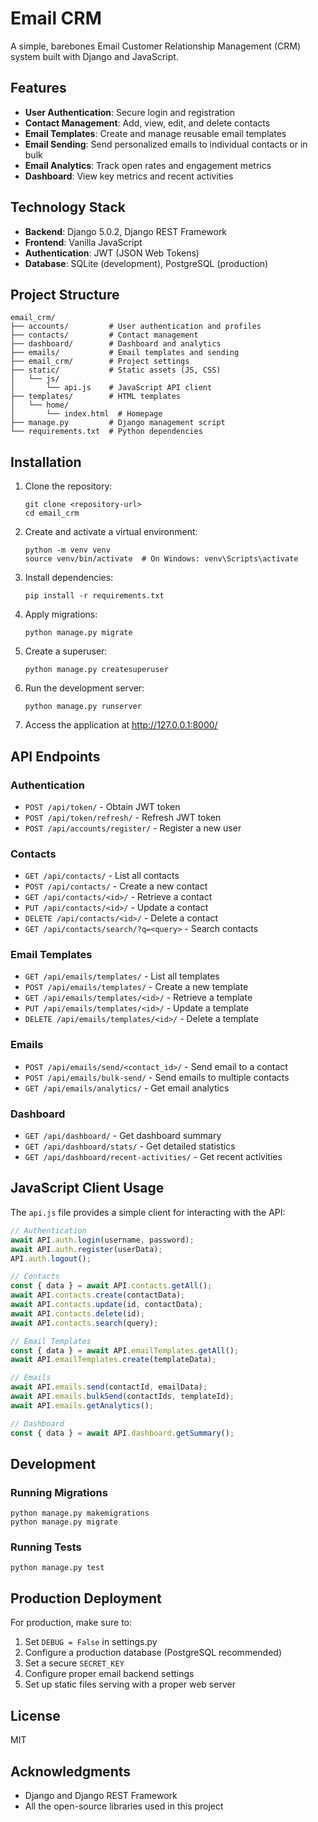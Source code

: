 # Email CRM

A simple, barebones Email Customer Relationship Management (CRM) system built with Django and JavaScript.

## Features

- **User Authentication**: Secure login and registration
- **Contact Management**: Add, view, edit, and delete contacts
- **Email Templates**: Create and manage reusable email templates
- **Email Sending**: Send personalized emails to individual contacts or in bulk
- **Email Analytics**: Track open rates and engagement metrics
- **Dashboard**: View key metrics and recent activities

## Technology Stack

- **Backend**: Django 5.0.2, Django REST Framework
- **Frontend**: Vanilla JavaScript
- **Authentication**: JWT (JSON Web Tokens)
- **Database**: SQLite (development), PostgreSQL (production)

## Project Structure

```
email_crm/
├── accounts/         # User authentication and profiles
├── contacts/         # Contact management
├── dashboard/        # Dashboard and analytics
├── emails/           # Email templates and sending
├── email_crm/        # Project settings
├── static/           # Static assets (JS, CSS)
│   └── js/
│       └── api.js    # JavaScript API client
├── templates/        # HTML templates
│   └── home/
│       └── index.html  # Homepage
├── manage.py         # Django management script
└── requirements.txt  # Python dependencies
```

## Installation

1. Clone the repository:
   ```
   git clone <repository-url>
   cd email_crm
   ```

2. Create and activate a virtual environment:
   ```
   python -m venv venv
   source venv/bin/activate  # On Windows: venv\Scripts\activate
   ```

3. Install dependencies:
   ```
   pip install -r requirements.txt
   ```

4. Apply migrations:
   ```
   python manage.py migrate
   ```

5. Create a superuser:
   ```
   python manage.py createsuperuser
   ```

6. Run the development server:
   ```
   python manage.py runserver
   ```

7. Access the application at http://127.0.0.1:8000/

## API Endpoints

### Authentication
- `POST /api/token/` - Obtain JWT token
- `POST /api/token/refresh/` - Refresh JWT token
- `POST /api/accounts/register/` - Register a new user

### Contacts
- `GET /api/contacts/` - List all contacts
- `POST /api/contacts/` - Create a new contact
- `GET /api/contacts/<id>/` - Retrieve a contact
- `PUT /api/contacts/<id>/` - Update a contact
- `DELETE /api/contacts/<id>/` - Delete a contact
- `GET /api/contacts/search/?q=<query>` - Search contacts

### Email Templates
- `GET /api/emails/templates/` - List all templates
- `POST /api/emails/templates/` - Create a new template
- `GET /api/emails/templates/<id>/` - Retrieve a template
- `PUT /api/emails/templates/<id>/` - Update a template
- `DELETE /api/emails/templates/<id>/` - Delete a template

### Emails
- `POST /api/emails/send/<contact_id>/` - Send email to a contact
- `POST /api/emails/bulk-send/` - Send emails to multiple contacts
- `GET /api/emails/analytics/` - Get email analytics

### Dashboard
- `GET /api/dashboard/` - Get dashboard summary
- `GET /api/dashboard/stats/` - Get detailed statistics
- `GET /api/dashboard/recent-activities/` - Get recent activities

## JavaScript Client Usage

The `api.js` file provides a simple client for interacting with the API:

```javascript
// Authentication
await API.auth.login(username, password);
await API.auth.register(userData);
API.auth.logout();

// Contacts
const { data } = await API.contacts.getAll();
await API.contacts.create(contactData);
await API.contacts.update(id, contactData);
await API.contacts.delete(id);
await API.contacts.search(query);

// Email Templates
const { data } = await API.emailTemplates.getAll();
await API.emailTemplates.create(templateData);

// Emails
await API.emails.send(contactId, emailData);
await API.emails.bulkSend(contactIds, templateId);
await API.emails.getAnalytics();

// Dashboard
const { data } = await API.dashboard.getSummary();
```

## Development

### Running Migrations

```
python manage.py makemigrations
python manage.py migrate
```

### Running Tests

```
python manage.py test
```

## Production Deployment

For production, make sure to:

1. Set `DEBUG = False` in settings.py
2. Configure a production database (PostgreSQL recommended)
3. Set a secure `SECRET_KEY`
4. Configure proper email backend settings
5. Set up static files serving with a proper web server

## License

MIT

## Acknowledgments

- Django and Django REST Framework
- All the open-source libraries used in this project 